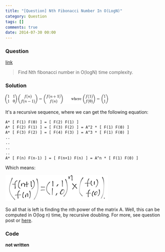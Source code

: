 ```yaml
---
title: "[Question] Nth Fibonacci Number In O(LogN)"
category: Question
tags: []
comments: true
date: 2014-07-30 00:00
---
```



### Question

[link](http://tech-queries.blogspot.sg/2010/09/nth-fibbonacci-number-in-ologn.html)

> Find Nth fibonacci number in O(logN) time complexity.

### Solution

![](/images/fibonacci_matrix.png)

It's a recursive sequence, where we can get the following equation:

    A* [ F(1) F(0) ] = [ F(2) F(1) ]
    A* [ F(2) F(1) ] = [ F(3) F(2) ] = A^2 * [ F(1) F(0) ]
    A* [ F(3) F(2) ] = [ F(4) F(3) ] = A^3 * [ F(1) F(0) ]
    ..
    ..
    ..
    ..
    A* [ F(n) F(n-1) ] = [ F(n+1) F(n) ] = A^n * [ F(1) F(0) ]

Which means:

![](/images/fibonacci_equation.png)

So all that is left is finding the nth power of the matrix A. Well, this can be computed in O(log n) time, by recursive doubling. For more, see question post or [here](http://www.codechef.com/wiki/tutorial-dynamic-programming#Finding_nth_Finobacci_number_in_Olog_n).

### Code

**not written**
